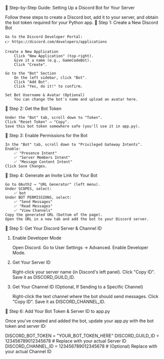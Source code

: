 🚀 Step-by-Step Guide: Setting Up a Discord Bot for Your Server

Follow these steps to create a Discord bot, add it to your server, and obtain the bot token required for your Python app.
🔹 Step 1: Create a New Discord Bot

    Go to the Discord Developer Portal:
    👉 https://discord.com/developers/applications

    Create a New Application
        Click "New Application" (top-right).
        Give it a name (e.g., GameCodeBot).
        Click "Create".

    Go to the "Bot" Section
        On the left sidebar, click "Bot".
        Click "Add Bot".
        Click "Yes, do it!" to confirm.

    Set Bot Username & Avatar (Optional)
        You can change the bot's name and upload an avatar here.

🔹 Step 2: Get the Bot Token

    Under the "Bot" tab, scroll down to "Token".
    Click "Reset Token" → "Copy".
    Save this bot token somewhere safe (you'll use it in app.py).

🔹 Step 3: Enable Permissions for the Bot

    In the "Bot" tab, scroll down to "Privileged Gateway Intents".
    Enable:
        ✅ "Presence Intent"
        ✅ "Server Members Intent"
        ✅ "Message Content Intent"
    Click Save Changes.

🔹 Step 4: Generate an Invite Link for Your Bot

    Go to OAuth2 → "URL Generator" (left menu).
    Under SCOPES, select:
        ✅ bot
    Under BOT PERMISSIONS, select:
        ✅ "Send Messages"
        ✅ "Read Messages"
        ✅ "View Channels"
    Copy the generated URL (bottom of the page).
    Open the URL in a new tab and add the bot to your Discord server.

🔹 Step 5: Get Your Discord Server & Channel ID
1. Enable Developer Mode

    Open Discord.
    Go to User Settings → Advanced.
    Enable Developer Mode.

2. Get Your Server ID

    Right-click your server name (in Discord's left panel).
    Click "Copy ID".
    Save it as DISCORD_GUILD_ID.

3. Get Your Channel ID (Optional, If Sending to a Specific Channel)

    Right-click the text channel where the bot should send messages.
    Click "Copy ID".
    Save it as DISCORD_CHANNEL_ID.

🔹 Step 6: Add Your Bot Token & Server ID to app.py

Once you've created and added the bot, update your app.py with the bot token and server ID:

DISCORD_BOT_TOKEN = "YOUR_BOT_TOKEN_HERE"
DISCORD_GUILD_ID = 123456789012345678  # Replace with your actual Server ID
DISCORD_CHANNEL_ID = 123456789012345678  # (Optional) Replace with your actual Channel ID
